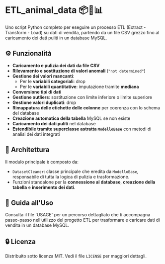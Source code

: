 # ETL_animal_data 📦🔄📊

Uno script Python completo per eseguire un processo ETL (Extract - Transform - Load) su dati di vendita, partendo da un file CSV grezzo fino al caricamento dei dati puliti in un database MySQL.

## ⚙️ Funzionalità

- **Caricamento e pulizia dei dati da file CSV**
- **Rilevamento e sostituzione di valori anomali** (`"not determined"`)
- **Gestione dei valori mancanti**:
  - Per le **variabili categoriali**: drop
  - Per le **variabili quantitative**: imputazione tramite **mediana**
- **Conversione tipi di dati**
- **Gestione outliers**: sostituzione con limite inferiore o limite superiore
- **Gestione valori duplicati**: drop
- **Rimappatura delle etichette delle colonne** per coerenza con lo schema del database
- **Creazione automatica della tabella** MySQL se non esiste
- **Caricamento dei dati puliti** nel database
- **Estendibile tramite superclasse astratta `ModelloBase`** con metodi di analisi dei dati integrati

## 🧱 Architettura

Il modulo principale è composto da:
- `DatasetCleaner`: classe principale che eredita da `ModelloBase`, responsabile di tutta la logica di pulizia e trasformazione.
- Funzioni standalone per la **connessione al database**, **creazione della tabella** e **inserimento dei dati**.

## 🧪 Guida all'Uso

Consulta il file 'USAGE' per un percorso dettagliato che ti accompagna passo-passo nell’utilizzo del progetto ETL per trasformare e caricare dati di vendita in un database MySQL.

## 🔒 Licenza

Distribuito sotto licenza MIT. Vedi il file `LICENSE` per maggiori dettagli.
